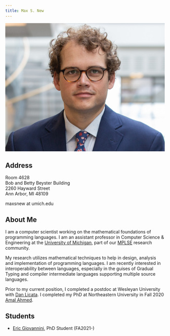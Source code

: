 ```yaml
---
title: Max S. New
---
```


<div><img src="/img/max_new2.jpg" id="selfportrait"></img></div>

## Address

Room 4628\
Bob and Betty Beyster Building\
2260 Hayward Street\
Ann Arbor, MI 48109

maxsnew at umich.edu

## About Me

I am a computer scientist working on the mathematical foundations of
programming languages. I am an assistant professor in Computer Science
& Engineering at the [University of Michigan][umich], part of our
[MPLSE][mplse] research community.

My research utilizes mathematical techniques to help in design,
analysis and implementation of programming languages. I am recently
interested in interoperability between languages, especially in the
guises of Gradual Typing and compiler intermediate languages
supporting multiple source languages.

Prior to my current position, I completed a postdoc at Wesleyan
University with [Dan Licata][dan]. I completed my PhD at Northeastern
University in Fall 2020 [Amal Ahmed][amal].

## Students

- [Eric Giovannini][ericg], PhD Student (FA2021-)

[ericg]: http://www-personal.umich.edu/~ericgio/index.html
[amal]: http://www.ccs.neu.edu/home/amal/
[robby]: http://www.eecs.northwestern.edu/~robby/
[dan]: https://dlicata.wescreates.wesleyan.edu/
[umich]: https://cse.engin.umich.edu/
[mplse]: http://mplse.org/
[github]: https://github.com/maxsnew
